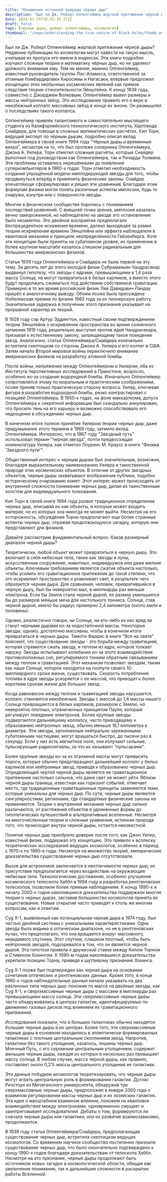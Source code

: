 ```yaml
---
title: "Понимание истинной природы чёрных дыр"
description: "Был ли Дж. Роберт Оппенгеймер жертвой притяжения чёрной дыры? Недавние публикации по космологии могут навести на такую мысль, учитывая их пропуск его имени в индексах. Эти книги подробно изучают сложные теории и математику чёрных дыр, но не уделяют должного внимания ему."
date: 2024-01-25T10:42:19.371Z
draft: false
tags: [чёрные дыры, роберт оппенгеймер, космология]
thumbnail: "/news/understanding-the-true-nature-of-black-holes/thumb.webp"
---
```


Был ли Дж. Роберт Оппенгеймер жертвой притяжения чёрной дыры? Недавние публикации по космологии могут навести на такую мысль, учитывая их пропуск его имени в индексах. Эти книги подробно изучают сложные теории и математику чёрных дыр, но не уделяют должного внимания ему. Тем не менее, именно Оппенгеймер, известный руководитель группы Лос-Аламоса, ответственной за атомные бомбардировки Хиросимы и Нагасаки, впервые предложил концепцию этих необычных космических явлений как прямое следствие теории относительности Эйнштейна. К концу 1938 года, совместно с Джорджем Волковым, Оппенгеймер вывел размеры и массы нейтронных звёзд. Это исследование привело его к вере в неизбежный коллапс массивных звёзд в конце их жизни. Он размышлял о последствиях такого коллапса.

Оппенгеймер привлёк талантливого и самостоятельно мыслящего студента из Калифорнийского технологического института, Хартленда Снайдера, для помощи в сложных математических расчётах. Кип Торн, ведущий эксперт по чёрным дырам, подробно описал вклад Оппенгеймера в своей книге 1994 года "Чёрные дыры и временные вихри", несмотря на то, что был протеже соперника Оппенгеймера, Джона А. Уилера. Торн отметил сложные расчёты, которые Снайдер выполнил под руководством как Оппенгеймера, так и Ричарда Толмана. Эти проблемы оставались нерешёнными до появления суперкомпьютеров в 1980-х годах. Торн отметил необходимость создания упрощённой модели имплодирующей звезды для того, чтобы продвинуться вперёд и применить физические законы. Снайдер впечатляюще сформулировал и решил эти уравнения. Благодаря этим формулам физики могли понять различные аспекты имплозии, будь то снаружи, изнутри или с поверхности звезды.

Многие в физическом сообществе боролись с пониманием последствий уравнений. С внешней точки зрения, имплозия казалась вечно замороженной, но наблюдателю на звезде это остановление было незаметно. Это двойное восприятие предполагало беспрецедентное искажение времени, далеко выходящее за рамки теории искривления времени Эйнштейна или эффекта наблюдателя в квантовой механике и принципе неопределённости Гейзенберга. Хотя эти концепции были приняты на субатомном уровне, их применение в более крупном масштабе казалось слишком радикальным для большинства американских физиков.

Статья 1939 года Оппенгеймера и Снайдера не была первой на эту тему. За десять лет до этого молодой физик Субраманьян Чандрасекар выдвинул гипотезу, что звёзды с ядрами, превышающими в 1,4 раза массу Солнца, не могут превратиться в белых карликов, а вместо этого будут продолжать сжиматься под действием собственной гравитации. Примерно в то же время российский физик Лев Давидович Ландау пришёл к аналогичному выводу. Обоим позже была присуждена Нобелевская премия по физике 1983 года за их пионерскую работу. Значительная задержка в получении этого признания указывает на прорывной характер их теорий.

В 1928 году сэр Артур Эддингтон, известный своим подтверждением теории Эйнштейна о искривлении пространства во время солнечного затмения 1919 года, решительно выступил против идей Чандрасекара, призывая к естественному закону, запрещающему такое поведение звезд. Аналогично, статья Оппенгеймера/Снайдера изначально встретила скептицизм со стороны Джона А. Уилера и его коллег в США. Затем начало Второй мировой войны переключило внимание американских физиков на разработку атомной бомбы.

После войны, напряжение между Оппенгеймером и Уилером, оба из Института перспективных исследований в Принстоне, возросло, особенно из-за создания водородной бомбы. Изначально Оппенгеймер сопротивлялся этому по моральным и практическим соображениям, позже приняв только практическую сторону вопроса. Уилер, ключевая фигура в разработке водородной бомбы, резко контрастировал с позицией Оппенгеймера. В 1950-х годах, на фоне маккартизма, допуск Оппенгеймера к секретной информации был скандально аннулирован, что бросило тень на его карьеру и возможно способствовало его недооценке в обсуждениях черных дыр.

В конечном итоге полное принятие Уилером теории черных дыр, даже придумывание этого термина в 1969 году, затмило вклад Оппенгеймера. Интересно, что в 1967 году "Звездный путь" использовал термин "черная звезда", почти предвосхищая номенклатуру Уилера, как отметил Лоуренс М. Краусс в книге "Физика 'Звездного пути'".

Общественный интерес к черным дырам был значительным, возможно, благодаря выразительному наименованию Уилера и таинственной природе этих космических объектов. В отличие от других звездных объектов, черные дыры захватывают воображение публики, подобно историческому очарованию комет. Этот интерес может происходить от внутренней сложности понимания черных дыр, делая их таинственным холстом для индивидуального толкования.

Кип Торн в своей книге 1994 года развил традиционное определение черных дыр, описывая их как объекты, в которые может входить материя, но из которых она никогда не может выйти. Несмотря на его осторожность, обсуждения Торна предполагают еще более странные аспекты черных дыр, отражая продолжающуюся загадку, которую они представляют для физиков.

Давайте рассмотрим фундаментальный вопрос: Каков размерный диапазон черной дыры?

Теоретически, любой объект может превратиться в черную дыру. Это включает в себя небесные тела, такие как звезды и луны, искусственные сооружения, животных, индивидуумов или даже мелкие объекты. Ключевым требованием является сжатие объекта настолько, чтобы усилить его гравитационное притяжение до такой степени, что это искривляет пространство и улавливает свет, в результате чего образуется черная дыра. Для сравнения, человек, превратившийся в черную дыру, был бы невероятно мал, в миллиарды раз меньше электрона. Если бы Земля стала черной дырой, ее размер уменьшился бы до размеров меньше мяча для настольного тенниса. Солнце, став черной дырой, имело бы радиус примерно 2,4 километра (около мили и половины).

Однако, реалистично говоря, ни Солнце, ни кто-либо из нас вряд ли станут черными дырами из-за недостаточной массы. Некоторые звезды, однако, достаточно массивны, чтобы в конечном итоге превратиться в черные дыры. Тимоти Феррис в книге "Все на свете" поясняет, что существование звезды - это борьба между гравитацией, которая стремится сжать звезду, и теплом из ядра, которое толкает наружу. Звезды испытывают колебания из-за этого взаимодействия противоположных сил, регулируемого тонким обратным связыванием между теплом и гравитацией. Этот механизм позволяет звездам, таким как наше Солнце, которое находится на полпути своего 10-миллиардного срока жизни, существовать. Скорость потребления топлива в ядре звезды ускоряется с ее массой, что приводит к более коротким срокам жизни для больших звезд.

Когда равновесие между теплом и гравитацией звезды нарушается, коллапс становится неизбежным. Звезды с массой до 1,4 массы нашего Солнца превращаются в белых карликов, размером с Землю, но невероятно плотных, ограниченных принципом Паули, который регулирует поведение электронов. Более крупные звезды подвергаются дальнейшему коллапсу, часто приводящему к образованию нейтронных звезд, обычно меньше 16,1 километра в диаметре. Эти звезды, заполненные нейтрально заряженными субатомными частицами, могут вращаться быстро, до тысячи раз в секунду. Если у них есть магнитное поле, они излучают сильные, пульсирующие радиосигналы, за что их называют "пульсарами".

Более крупные звезды из-за их огромной массы могут превысить пороги, которые обычно предотвращают дальнейший коллапс у белых карликов или нейтронных звезд, приводя к образованию черных дыр. Определяющей чертой черной дыры является ее гравитационное притяжение настолько сильное, что даже свет не может уйти. Вблизи черной дыры граница, известная как горизонт событий, отмечает место, где традиционные гравитационные принципы заменяются теми, которые уникальны для черных дыр. По сути, черные дыры являются сингулярностями, регионами, где стандартные физические законы не применяются. Теории о внутренней механике черных дыр сильно различаются, от растяжения объектов в удлиненные формы до гипотетических путешествий в альтернативные вселенные. Несмотря на многочисленные теории и сложные уравнения, истинная природа того, что происходит внутри черной дыры, остается неизвестной.

Понятие черных дыр приобрело доверие после того, как Джон Уилер, известный физик, поддержал эту концепцию. Это привело к всплеску теоретических исследований ведущих космологов, особенно в период с 1970-х по 1990-е годы. Несмотря на множество теорий, эмпирические доказательства существования черных дыр отсутствовали.

Вызов для астрономов заключается в неотличимости черных дыр; их присутствие предполагается через воздействие на окружающие небесные тела. Технологические достижения, особенно улучшения космического телескопа Хаббл в 1994 году и разработка рентгеновских телескопов, позволили более прямым наблюдениям. К концу 1990-х и началу 2000-х годов накопившиеся доказательства поддержали многие теории о черных дырах, заставив большинство космологов принять их существование. Новые открытия часто приводят к столь же многим вопросам, как и ответам.

Cyg X-1, выявленный как потенциальная черная дыра в 1974 году, был частью двойной системы с уникальными характеристиками. Одна звезда была видима в оптическом диапазоне, но не в рентгеновских лучах, что предполагало, что она вращается вокруг массивного, невидимого спутника. Этот спутник, слишком плотный, чтобы быть нейтронной звездой, подозревался в том, что он является черной дырой. Эта гипотеза привела к дружеской ставке между Кипом Торном и Стивеном Хокингом. К 1990-м годам накопившиеся доказательства укрепили позицию Торна, приведя к шутливому признанию Хокинга.

Cyg X-1 позже был подтвержден как черная дыра на основании сочетания оптических и рентгеновских данных. Кроме того, в конце 1990-х годов наблюдательные данные начали указывать на два различных типа черных дыр: похожие по массе на двойные звезды, как Cyg X-1, и сверхмассивные черные дыры с массами в миллиарды раз превышающими массу солнца. Эти сверхмассивные черные дыры часто обнаруживались в центрах галактик, идентифицируемые по движению газовых дисков под влиянием их гравитационного притяжения.

Исследования показали, что в больших галактиках обычно находятся большие черные дыры в их центрах. Более того, эти сверхмассивные черные дыры в основном находились в эллиптически формированных галактиках с плотным центральным скоплением звезд. Напротив, галактики без такого утолщения, казалось, лишены черных дыр. Млечный Путь, с его скромным центральным утолщением, содержит меньшие черные дыры, каждая из которых в несколько раз превышает массу солнца. В любом случае, масса черной дыры, как правило, составляет около 0,2% массы центрального утолщения ее галактики.

Эти данные побудили космологов теоретизировать, что черные дыры могут играть центральную роль в формировании галактик. Дуглас Ричстоун из Мичиганского университета, обнаружив три сверхмассивные черные дыры, предположил в январе 2000 года о взаимном регулировании массы черных дыр и их хозяйских галактик. Эта идея о масштабном взаимном влиянии, похожем на квантовое взаимодействие между электронами, одновременно смущает и заинтриговывает исследователей. Дебаты о том, формируются ли сначала черные дыры или галактики, или их развитие взаимозависимо, продолжаются.

В 1939 году статья Оппенгеймера/Снайдера, предполагающая существование черных дыр, встретила скептицизм ведущих космологов. Со временем научное сообщество постепенно признало существование черных дыр, что было окончательно подтверждено к концу 1990-х годов благодаря доказательствам от телескопа Хаббл. Несмотря на это признание, черные дыры продолжают быть источником новых загадок в космологической области, обещая как увеличение понимания, так и дальнейшие сложности в раскрытии работы Вселенной.